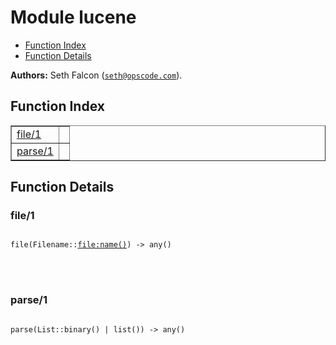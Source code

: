 

# Module lucene #
* [Function Index](#index)
* [Function Details](#functions)

__Authors:__ Seth Falcon ([`seth@opscode.com`](mailto:seth@opscode.com)).
<a name="index"></a>

## Function Index ##


<table width="100%" border="1" cellspacing="0" cellpadding="2" summary="function index"><tr><td valign="top"><a href="#file-1">file/1</a></td><td></td></tr><tr><td valign="top"><a href="#parse-1">parse/1</a></td><td></td></tr></table>


<a name="functions"></a>

## Function Details ##

<a name="file-1"></a>

### file/1 ###


<pre><code>
file(Filename::<a href="file.md#type-name">file:name()</a>) -&gt; any()
</code></pre>

<br></br>



<a name="parse-1"></a>

### parse/1 ###


<pre><code>
parse(List::binary() | list()) -&gt; any()
</code></pre>

<br></br>



